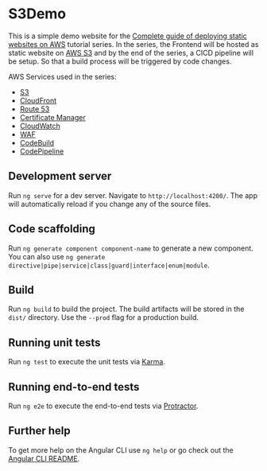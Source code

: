 # S3Demo

This is a simple demo website for the [Complete guide of deploying static websites on AWS](https://simpleweblearning.com/tag/complete-guide-of-deploying-static-websites-on-aws/) tutorial series. In the series, the Frontend will be hosted as static website on [AWS S3](https://aws.amazon.com/s3/) and by the end of the series, a CICD pipeline will be setup. So that a build process will be triggered by code changes.

AWS Services used in the series:
 - [S3](https://aws.amazon.com/s3/)
 - [CloudFront](https://aws.amazon.com/cloudfront/)
 - [Route 53](https://aws.amazon.com/route53/)
 - [Certificate Manager](https://aws.amazon.com/certificate-manager/)
 - [CloudWatch](https://aws.amazon.com/cloudwatch/)
 - [WAF](https://aws.amazon.com/waf/)
 - [CodeBuild](https://aws.amazon.com/codebuild/)
 - [CodePipeline](https://aws.amazon.com/codepipeline/)

## Development server

Run `ng serve` for a dev server. Navigate to `http://localhost:4200/`. The app will automatically reload if you change any of the source files.

## Code scaffolding

Run `ng generate component component-name` to generate a new component. You can also use `ng generate directive|pipe|service|class|guard|interface|enum|module`.

## Build

Run `ng build` to build the project. The build artifacts will be stored in the `dist/` directory. Use the `--prod` flag for a production build.

## Running unit tests

Run `ng test` to execute the unit tests via [Karma](https://karma-runner.github.io).

## Running end-to-end tests

Run `ng e2e` to execute the end-to-end tests via [Protractor](http://www.protractortest.org/).

## Further help

To get more help on the Angular CLI use `ng help` or go check out the [Angular CLI README](https://github.com/angular/angular-cli/blob/master/README.md).
